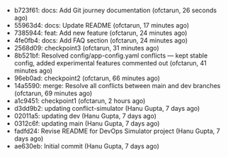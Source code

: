 - b723f61: docs: Add Git journey documentation (ofctarun, 26 seconds ago)
- 55963d4: docs: Update README (ofctarun, 17 minutes ago)
- 7385944: feat: Add new feature (ofctarun, 24 minutes ago)
- 4fe0fb4: docs: Add FAQ section (ofctarun, 24 minutes ago)
- 2568d09: checkpoint3 (ofctarun, 31 minutes ago)
- 8b521bf: Resolved config/app-config.yaml conflicts — kept stable config, added experimental features commented out (ofctarun, 41 minutes ago)
- 96eb0ad: checkpoint2 (ofctarun, 66 minutes ago)
- 14a5590: merge: Resolve all conflicts between main and dev branches (ofctarun, 69 minutes ago)
- a1c9451: checkpoint1 (ofctarun, 2 hours ago)
- d3dd9b2: updating conflict-simulator (Hanu Gupta, 7 days ago)
- 02011a5: updating dev (Hanu Gupta, 7 days ago)
- 0312c6f: updating main (Hanu Gupta, 7 days ago)
- fadfd24: Revise README for DevOps Simulator project (Hanu Gupta, 7 days ago)
- ae630eb: Initial commit (Hanu Gupta, 7 days ago)